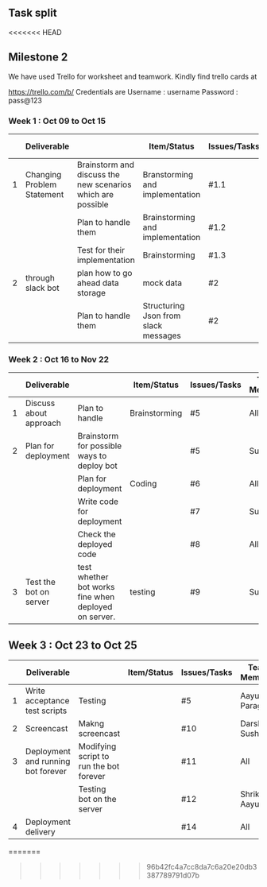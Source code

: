 ## Task split
<<<<<<< HEAD


## Milestone 2 

We have used Trello for worksheet and teamwork. Kindly find trello cards at

https://trello.com/b/ Credentials are Username : username Password : pass@123



### Week 1 : Oct 09 to Oct 15

|   | Deliverable                          |                              | Item/Status                                                           | Issues/Tasks                         | Team Members | Estimated Date      | Actual Date |        |
|---|-------------------------------------------|-------------------------|-----------------------------------------------------------------------|--------------------------------------|--------------|---------------------|-------------|--------|
| 1 | Changing Problem Statement                 | Brainstorm and discuss the new scenarios which are possible               | Branstorming and implementation      | #1.1         | Sushant, Shrikant              | 09-Oct      | 09-Oct |
|   |                                                                    | Plan to handle them                                                   | Brainstorming and implementation     | #1.2         | Darshit, Sushant, Parag | 09-Oct      | 16-Nov |
|   |                                                                    | Test for their implementation                                         | Brainstorming                        | #1.3         | Aayush, Parag       | 09-Oct      | 16-Nov |
| 2 | through slack bot | plan how to go   ahead  data storage | mock data           | #2           | All                 | 09-Oct      | 09-Oct |
|   |                                                                    | Plan to handle them                                                   | Structuring Json from slack messages | #2           | Sushant, Darshit      | 18-Nov      | 18-Nov |


### Week 2 : Oct 16 to Nov 22

|   | Deliverable        |            | Item/Status                                            | Issues/Tasks   | Team Members | Estimated Date   | Actual Date |        |
|---|-----------------------|---------|--------------------------------------------------------|----------------|--------------|------------------|-------------|--------|
| 1 | Discuss about approach | Plan to handle                                         | Brainstorming  | #5           | All      | 16-Oct      | 17-Oct |
| 2 | Plan for deployment            | Brainstorm for possible ways to   deploy bot           |                | #5           | Sushant            | 16-Oct      | 16-Oct |
|   |                                | Plan for deployment                                    | Coding         | #6           | All              | 16-Oct      | 16-Oct |
|   |                                | Write code for deployment                              |                | #7           | Sushant           | 16-Oct      | 16-Oct |
|   |                                | Check the deployed code                                |                | #8           | All              | 16-Oct      | 16-Oct |
| 3 | Test the bot on server         | test whether bot works fine when   deployed on server. | testing        | #9           | Sushant | 16-Oct      | 16-Oct |


## Week 3 : Oct 23 to Oct 25

|   | Deliverable           |               | Item/Status                               | Issues/Tasks | Team Members | Estimated Date        | Actual Date |        |
|---|--------------------|------------------|-------------------------------------------|--------------|--------------|-----------------------|-------------|--------|
| 1 | Write acceptance test scripts        | Testing                                   |              | #5           | Aayush, Parag           | 24-Oct      | 24-Oct |
| 2 | Screencast                           | Makng screencast                          |              | #10          | Darshit, Sushant         | 24-Oct      | 24-Oct |
| 3 | Deployment and running bot   forever | Modifying script to run the bot   forever |              | #11          | All | 28-Nov      | 24-Oct |
|   |                                      | Testing bot on the server                 |              | #12          | Shrikant, Aayush           | 24-Oct      | 24-Oct |
| 4 | Deployment delivery                  |                                           |              | #14          | All                   | 24-Oct      | 24-Oct |

=======
>>>>>>> 96b42fc4a7cc8da7c6a20e20db3387789791d07b

